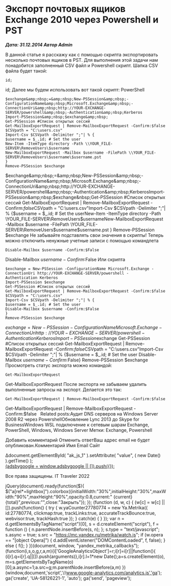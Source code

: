 # Экспорт почтовых ящиков Exchange 2010 через Powershell и PST                	  
***Дата: 31.12.2014 Автор Admin***

В данной статье я расскажу как с помощью скрипта экспортировать несколько почтовых ящиков в PST.
Для выполнения этой задачи нам понадобится заполненный CSV файл и Powershell скрипт.
Шапка CSV файла будет такой:
```
id;
```
id;
Далее мы будем использовать вот такой скрипт:
PowerShell
```
$exchange&amp;nbsp;=&amp;nbsp;New-PSSession&amp;nbsp;-ConfigurationName&amp;nbsp;Microsoft.Exchange&amp;nbsp;-ConnectionUri&amp;nbsp;http://YOUR-EXCHANGE-SERVER/powershell&amp;nbsp;-Authentication&amp;nbsp;Kerberos
Import-PSSession&amp;nbsp;$exchange&amp;nbsp;
Get-PSSession #Список открытых сессий
Get-MailboxExportRequest | Remove-MailboxExportRequest -Confirm:$false
$CSVpath = "C:\users.csv"
Import-Csv $CSVpath -Delimiter ";"| % {
$username = $_.id; # Set the user
New-Item -ItemType directory -Path \\YOUR_FILE-SERVER\RemoveUsers\$username
New-MailboxExportRequest -Mailbox $username -FilePath \\YOUR_FILE-SERVER\RemoveUsers\$username\$username.pst
}
Remove-PSSession $exchange
```
$exchange&amp;nbsp;=&amp;nbsp;New-PSSession&amp;nbsp;-ConfigurationName&amp;nbsp;Microsoft.Exchange&amp;nbsp;-ConnectionUri&amp;nbsp;http://YOUR-EXCHANGE-SERVER/powershell&amp;nbsp;-Authentication&amp;nbsp;KerberosImport-PSSession&amp;nbsp;$exchange&amp;nbsp;Get-PSSession #Список открытых сессий&nbsp;Get-MailboxExportRequest | Remove-MailboxExportRequest -Confirm:$false$CSVpath = "C:\users.csv"Import-Csv $CSVpath -Delimiter ";"| % {$username = $_.id; # Set the userNew-Item -ItemType directory -Path \\YOUR_FILE-SERVER\RemoveUsers\$usernameNew-MailboxExportRequest -Mailbox $username -FilePath \\YOUR_FILE-SERVER\RemoveUsers\$username\$username.pst&nbsp;}&nbsp;Remove-PSSession $exchange
Не забывайте подставлять свои значения в скрипты!
Теперь можно отключить ненужные учетные записи с помощью командлета
```
Disable-Mailbox $username -Confirm:$False
```
Disable-Mailbox $username -Confirm:$False
Или скрипта
```
$exchange = New-PSSession -ConfigurationName Microsoft.Exchange -ConnectionUri http://YOUR-EXCHANGE-SERVER/powershell -Authentication Kerberos
Import-PSSession $exchange 
Get-PSSession #Список открытых сессий
Get-MailboxExportRequest | Remove-MailboxExportRequest -Confirm:$false
$CSVpath = "C:\users.csv"
Import-Csv $CSVpath -Delimiter ";"| % {
$username = $_.id; # Set the user
Disable-Mailbox $username -Confirm:$False
}
Remove-PSSession $exchange
```
$exchange = New-PSSession -ConfigurationName Microsoft.Exchange -ConnectionUri http://YOUR-EXCHANGE-SERVER/powershell -Authentication KerberosImport-PSSession $exchange Get-PSSession #Список открытых сессий&nbsp;Get-MailboxExportRequest | Remove-MailboxExportRequest -Confirm:$false$CSVpath = "C:\users.csv"Import-Csv $CSVpath -Delimiter ";"| % {$username = $_.id; # Set the user&nbsp;Disable-Mailbox $username -Confirm:$False}&nbsp;Remove-PSSession $exchange
Просмотреть статус экспорта можно командой:
```
Get-MailboxExportRequest
```
Get-MailboxExportRequest
После экспорта не забываем удалить выполненные запросы на экспорт. Делается это так:
```
Get-MailboxExportRequest | Remove-MailboxExportRequest -Confirm:$false
```
Get-MailboxExportRequest | Remove-MailboxExportRequest -Confirm:$false
&nbsp;
Related posts:Аудит DNS серверов на Windows Server 2008 R2 через PowershellОбновление Lync 2013 до Skype for BusinessWindows WSL подключение к сетевым шарам
 Exchange, PowerShell, Windows, Windows Server 
 Метки: Exchange, Powershell  
                        
Добавить комментарий Отменить ответВаш адрес email не будет опубликован.Комментарий Имя 
Email 
Сайт 
 
&#916;document.getElementById( "ak_js_1" ).setAttribute( "value", ( new Date() ).getTime() );	
<ins class="adsbygoogle"
style="display:block"
data-ad-client="ca-pub-1890562251101921"
data-ad-slot="9117958896"
data-ad-format="auto">
(adsbygoogle = window.adsbygoogle || []).push({});
  
Все права защищены. IT Traveler 2022 
                            
jQuery(document).ready(function($){
$("a[rel*=lightbox]").colorbox({initialWidth:"30%",initialHeight:"30%",maxWidth:"90%",maxHeight:"90%",opacity:0.8,current:" {current}  {total}",previous:"",close:"Закрыть"});
});
(function (d, w, c) {
(w[c] = w[c] || []).push(function() {
try {
w.yaCounter27780774 = new Ya.Metrika({
id:27780774,
clickmap:true,
trackLinks:true,
accurateTrackBounce:true,
webvisor:true,
trackHash:true
});
} catch(e) { }
});
var n = d.getElementsByTagName("script")[0],
s = d.createElement("script"),
f = function () { n.parentNode.insertBefore(s, n); };
s.type = "text/javascript";
s.async = true;
s.src = "https://mc.yandex.ru/metrika/watch.js";
if (w.opera == "[object Opera]") {
d.addEventListener("DOMContentLoaded", f, false);
} else { f(); }
})(document, window, "yandex_metrika_callbacks");
(function(i,s,o,g,r,a,m){i['GoogleAnalyticsObject']=r;i[r]=i[r]||function(){
(i[r].q=i[r].q||[]).push(arguments)},i[r].l=1*new Date();a=s.createElement(o),
m=s.getElementsByTagName(o)[0];a.async=1;a.src=g;m.parentNode.insertBefore(a,m)
})(window,document,'script','//www.google-analytics.com/analytics.js','ga');
ga('create', 'UA-58126221-1', 'auto');
ga('send', 'pageview');
